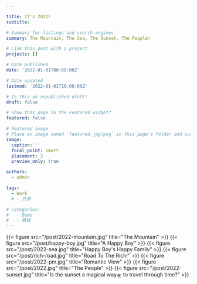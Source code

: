 ```yaml
---

title: It's 2022!
subtitle: 

# Summary for listings and search engines
summary: The Mountain, The Sea, The Sunset, The People!

# Link this post with a project
projects: []

# Date published
date: '2022-01-01T00:00:00Z'

# Date updated
lastmod: '2022-01-01T10:00:00Z'

# Is this an unpublished draft?
draft: false

# Show this page in the Featured widget?
featured: false

# Featured image
# Place an image named `featured.jpg/png` in this page's folder and customize its options here.
image:
  caption: ''
  focal_point: Smart
  placement: 2
  preview_only: true

authors:
  - admin

tags:
  - Work
  # - 开源

# categories:
#   - Demo
#   - 教程
---
```

{{< figure src="/post/2022-mountain.jpg" title="The Mountain" >}}
{{< figure src="/post/happy-boy.jpg" title="A Happy Boy" >}}
{{< figure src="/post/2022-sea.jpg" title="Happy Boy's Happy Family" >}}
{{< figure src="/post/rich-road.jpg" title="Road To The Rich!" >}}
{{< figure src="/post/2022-pm.jpg" title="Romantic View" >}}
{{< figure src="/post/2022.jpg" title="The People" >}}
{{< figure src="/post/2022-sunset.jpg" title="Is the sunset a magical way🛸 to travel through time?" >}}


<!-- 
## Overview

Are you David? -->


